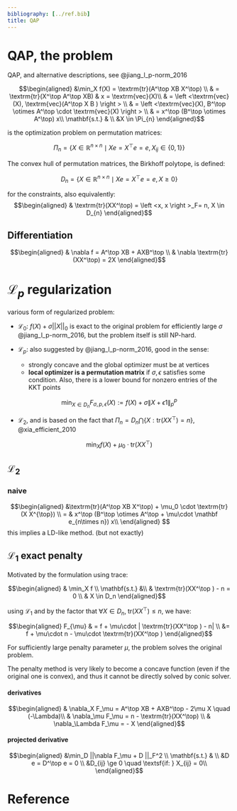 ```yaml
---
bibliography: [../ref.bib]
title: QAP
---
```


# QAP, the problem

QAP, and alternative descriptions, see @jiang_l_p-norm_2016

$$\begin{aligned}
&\min_X f(X) = \textrm{tr}(A^\top XB X^\top)  \\
& = \textrm{tr}(X^\top A^\top XB) & x = \textrm{vec}(X)\\
& = \left <\textrm{vec}(X),  \textrm{vec}(A^\top X B )  \right > \\
& = \left <\textrm{vec}(X), B^\top \otimes A^\top \cdot \textrm{vec}(X)  \right > \\ 
& = x^\top (B^\top \otimes A^\top) x\\ 
\mathbf{s.t.} & \\ 
&X \in \Pi_{n}
\end{aligned}$$

is the optimization problem on permutation matrices:

$$ \Pi_{n}=\left\{X \in \mathbb R ^{n \times n} \mid X e =X^{\top} e = e , X_{i j} \in\{0,1\}\right\}$$

The convex hull of permutation matrices, the Birkhoﬀ polytope, is defined:

$$D _{n}=\left\{X \in \mathbb R ^{n \times n} \mid X e =X^{\top} e = e , X \geq 0 \right\}$$

for the constraints, also equivalently:
$$\begin{aligned}
& \textrm{tr}(XX^\top) = \left <x, x \right >_F= n, X \in D_{n}
\end{aligned}$$

## Differentiation

$$\begin{aligned}
&  \nabla f = A^\top XB + AXB^\top \\
& \nabla \textrm{tr}(XX^\top) = 2X
\end{aligned}$$

# $\mathscr L_p$ regularization

various form of regularized problem:

- $\mathscr L_0$: $f(X) + \sigma ||X||_0$ is exact to the original problem for efficiently large $\sigma$ @jiang_l_p-norm_2016, but the problem itself is still NP-hard.
  
- $\mathscr L_p$: also suggested by @jiang_l_p-norm_2016, good in the sense:
  - strongly concave and the global optimizer must be at vertices
  - **local optimizer is a permutation matrix** if $\sigma, \epsilon$ satisfies some condition. Also, there is a lower bound for nonzero entries of the KKT points 

$$\min _{X \in D _{n}} F_{\sigma, p, \epsilon}(X):=f(X)+\sigma\|X+\epsilon 1 \|_{p}^{p}$$

- $\mathscr L_2$, and is based on the fact that $\Pi_n =  D_n  \bigcap \{X:\textrm{tr}(XX^\top) = n\}$, @xia_efficient_2010

$$\min_Xf(X)+\mu_{0} \cdot \textrm{tr} \left(X X^{\top}\right)$$

## $\mathscr L_2$

### naive 
$$\begin{aligned}
&\textrm{tr}(A^\top XB X^\top) + \mu_0 \cdot \textrm{tr}(X X^{\top}) \\
= & x^\top (B^\top \otimes A^\top + \mu\cdot  \mathbf e_{n\times n}) x\\ 
\end{aligned} $$
this implies a LD-like method. (but not exactly)

## $\mathscr L_1$ exact penalty

Motivated by the formulation using trace:

$$\begin{aligned}
& \min_X  f \\
\mathbf{s.t.} &\\
&   \textrm{tr}(XX^\top ) -  n = 0 \\
& X \in D_n
\end{aligned}$$

using $\mathscr L_1$ and by the factor that $\forall X \in D_n ,\; \textrm{tr}(XX^\top)\le n$, we have:

$$\begin{aligned}
F_{\mu} & =  f  + \mu\cdot | \textrm{tr}(XX^\top ) -  n| \\
 &= f  + \mu\cdot n - \mu\cdot \textrm{tr}(XX^\top )
\end{aligned}$$

For sufficiently large penalty parameter $\mu$, the problem solves the original problem.

The penalty method is very likely to become a concave function (even if the original one is convex), and thus it cannot be directly solved by conic solver.



#### derivatives

$$\begin{aligned}
& \nabla_X F_\mu  = A^\top XB + AXB^\top - 2\mu X \quad (-\Lambda)\\
& \nabla_\mu F_\mu  = n - \textrm{tr}(XX^\top) \\
& \nabla_\Lambda F_\mu  = - X
\end{aligned}$$

#### projected derivative

$$\begin{aligned}
&\min_D ||\nabla F_\mu + D ||_F^2  \\
\mathbf{s.t.} & \\
&D e = D^\top e = 0 \\ 
&D_{ij} \ge 0 \quad \textsf{if: } X_{ij} = 0\\
\end{aligned}$$

# Reference